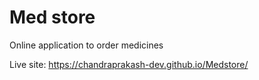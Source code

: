 # Med store

Online application to order medicines

Live site: https://chandraprakash-dev.github.io/Medstore/
